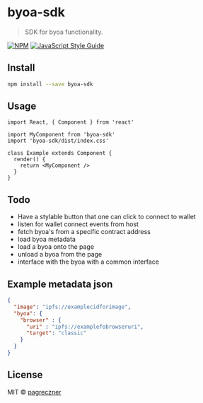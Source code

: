 # byoa-sdk

> SDK for byoa functionality.

[![NPM](https://img.shields.io/npm/v/byoa-sdk.svg)](https://www.npmjs.com/package/byoa-sdk) [![JavaScript Style Guide](https://img.shields.io/badge/code_style-standard-brightgreen.svg)](https://standardjs.com)

## Install

```bash
npm install --save byoa-sdk
```

## Usage

```tsx
import React, { Component } from 'react'

import MyComponent from 'byoa-sdk'
import 'byoa-sdk/dist/index.css'

class Example extends Component {
  render() {
    return <MyComponent />
  }
}
```

## Todo
- Have a stylable button that one can click to connect to wallet
- listen for wallet connect events from host
- fetch byoa's from a specific contract address
- load byoa metadata
- load a byoa onto the page
- unload a byoa from the page
- interface with the byoa with a common interface

## Example metadata json
```json
{
  "image": "ipfs://examplecidforimage",
  "byoa": {
    "browser" : {
      "uri" : "ipfs://examplefobrowseruri",
      "target": "classic"
    }
  }
}
```


## License

MIT © [pagreczner](https://github.com/pagreczner)

